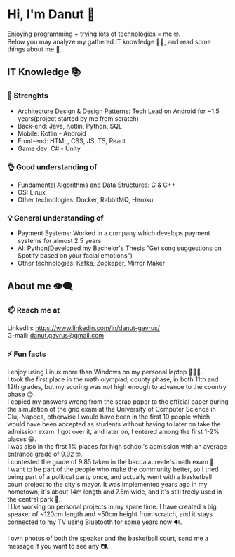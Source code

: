 # Hi, I'm Danut 👋
Enjoying programming + trying lots of technologies = me 🤓.  
Below you may analyze my gathered IT knowledge 🕵🏻, and read some things about me 📖.

## IT Knowledge 📚
### 💪 Strenghts
- Architecture Design & Design Patterns: Tech Lead on Android for ~1.5 years(project started by me from scratch)
- Back-end: Java, Kotlin, Python, SQL
- Mobile: Kotlin - Android
- Front-end: HTML, CSS, JS, TS, React
- Game dev: C# - Unity

### 👌 Good understanding of
- Fundamental Algorithms and Data Structures: C & C++
- OS: Linux
- Other technologies: Docker, RabbitMQ, Heroku

### 💡 General understanding of
- Payment Systems: Worked in a company which develops payment systems for almost 2.5 years
- AI: Python(Developed my Bachelor's Thesis "Get song suggestions on Spotify based on your facial emotions")
- Other technologies: Kafka, Zookeper, Mirror Maker

## About me 👁️‍🗨️
### 📫 Reach me at
LinkedIn: https://www.linkedin.com/in/danut-gavrus/  
G-mail: danut.gavrus@gmail.com

### ⚡ Fun facts
I enjoy using Linux more than Windows on my personal laptop 🤷🏻‍♂️.  
I took the first place in the math olympiad, county phase, in both 11th and 12th grades, but my scoring was not high enough to advance to the country phase 😔.  
I copied my answers wrong from the scrap paper to the official paper during the simulation of the grid exam at the University of Computer Science in Cluj-Napoca, otherwise I would have been in the first 10 people which would have been accepted as students without having to later on take the admission exam. I got over it, and later on, I entered among the first 1-2% places 😁.  
I was also in the first 1% places for high school's admission with an average entrance grade of 9.92 🤓.  
I contested the grade of 9.85 taken in the baccalaureate's math exam 🫣.  
I want to be part of the people who make the community better, so I tried being part of a political party once, and actually went with a basketball court project to the city's mayor. It was implemented years ago in my hometown, it's about 14m length and 7.5m wide, and it's still freely used in the central park 🏀.  
I like working on personal projects in my spare time. I have created a big speaker of ~120cm length and ~50cm height from scratch, and it stays connected to my TV using Bluetooth for some years now 🔊.

I own photos of both the speaker and the basketball court, send me a message if you want to see any 📷.

